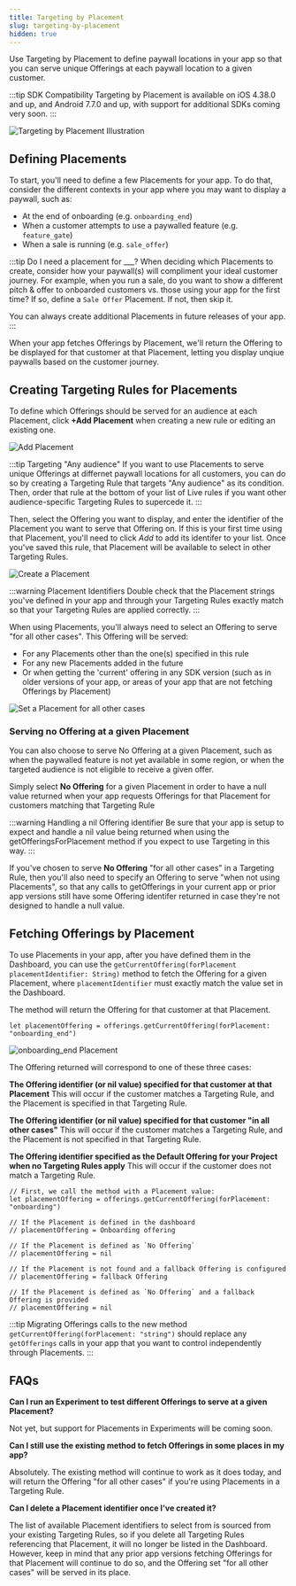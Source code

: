 ```yaml
---
title: Targeting by Placement
slug: targeting-by-placement
hidden: true
---
```


Use Targeting by Placement to define paywall locations in your app so that you can serve unique Offerings at each paywall location to a given customer.

:::tip SDK Compatibility
Targeting by Placement is available on iOS 4.38.0 and up, and Android 7.7.0 and up, with support for additional SDKs coming very soon.
:::

![Targeting by Placement Illustration](/images/targeting-by-placement-illustration.png)

## Defining Placements

To start, you'll need to define a few Placements for your app. To do that, consider the different contexts in your app where you may want to display a paywall, such as:

- At the end of onboarding (e.g. `onboarding_end`)
- When a customer attempts to use a paywalled feature (e.g. `feature_gate`)
- When a sale is running (e.g. `sale_offer`)

:::tip Do I need a placement for \_\_\_?
When deciding which Placements to create, consider how your paywall(s) will compliment your ideal customer journey. For example, when you run a sale, do you want to show a different pitch & offer to onboarded customers vs. those using your app for the first time? If so, define a `Sale Offer` Placement. If not, then skip it.

You can always create additional Placements in future releases of your app.
:::

When your app fetches Offerings by Placement, we'll return the Offering to be displayed for that customer at that Placement, letting you display unqiue paywalls based on the customer journey.

## Creating Targeting Rules for Placements

To define which Offerings should be served for an audience at each Placement, click **+Add Placement** when creating a new rule or editing an existing one.

![Add Placement](/images/add-placement.png)

:::tip Targeting "Any audience"
If you want to use Placements to serve unique Offerings at differnet paywall locations for all customers, you can do so by creating a Targeting Rule that targets "Any audience" as its condition. Then, order that rule at the bottom of your list of Live rules if you want other audience-specific Targeting Rules to supercede it.
:::

Then, select the Offering you want to display, and enter the identifier of the Placement you want to serve that Offering on. If this is your first time using that Placement, you'll need to click _Add_ to add its identifer to your list. Once you've saved this rule, that Placement will be available to select in other Targeting Rules.

![Create a Placement](/images/create-a-placement.png)

:::warning Placement Identifiers
Double check that the Placement strings you've defined in your app and through your Targeting Rules exactly match so that your Targeting Rules are applied correctly.
:::

When using Placements, you'll always need to select an Offering to serve "for all other cases". This Offering will be served:

- For any Placements other than the one(s) specified in this rule
- For any new Placements added in the future
- Or when getting the 'current' offering in any SDK version (such as in older versions of your app, or areas of your app that are not fetching Offerings by Placement)

![Set a Placement for all other cases](/images/for-all-other-cases.png)

### Serving no Offering at a given Placement

You can also choose to serve No Offering at a given Placement, such as when the paywalled feature is not yet available in some region, or when the targeted audience is not eligible to receive a given offer.

Simply select **No Offering** for a given Placement in order to have a null value returned when your app requests Offerings for that Placement for customers matching that Targeting Rule

:::warning Handling a nil Offering identifier
Be sure that your app is setup to expect and handle a nil value being returned when using the getOfferingsForPlacement method if you expect to use Targeting in this way.
:::

If you've chosen to serve **No Offering** "for all other cases" in a Targeting Rule, then you'll also need to specify an Offering to serve "when not using Placements", so that any calls to getOfferings in your current app or prior app versions still have some Offering identifer returned in case they're not designed to handle a null value.

## Fetching Offerings by Placement

To use Placements in your app, after you have defined them in the Dashboard, you can use the `getCurrentOffering(forPlacement placementIdentifier: String)` method to fetch the Offering for a given Placement, where `placementIdentifier` must exactly match the value set in the Dashboard.

The method will return the Offering for that customer at that Placement.

```
let placementOffering = offerings.getCurrentOffering(forPlacement: "onboarding_end")
```

![onboarding_end Placement](/images/create-a-placement-highlighted.png)

The Offering returned will correspond to one of these three cases:

**The Offering identifier (or nil value) specified for that customer at that Placement**
This will occur if the customer matches a Targeting Rule, and the Placement is specified in that Targeting Rule.

**The Offering identifier (or nil value) specified for that customer "in all other cases"**
This will occur if the customer matches a Targeting Rule, and the Placement is not specified in that Targeting Rule.

**The Offering identifier specified as the Default Offering for your Project when no Targeting Rules apply**
This will occur if the customer does not match a Targeting Rule.

```
// First, we call the method with a Placement value:
let placementOffering = offerings.getCurrentOffering(forPlacement: "onboarding")

// If the Placement is defined in the dashboard
// placementOffering = Onboarding offering

// If the Placement is defined as `No Offering`
// placementOffering = nil

// If the Placement is not found and a fallback Offering is configured
// placementOffering = fallback Offering

// If the Placement is defined as `No Offering` and a fallback Offering is provided
// placementOffering = nil
```

:::tip Migrating Offerings calls to the new method
`getCurrentOffering(forPlacement: "string")` should replace any `getOfferings` calls in your app that you want to control independently through Placements.
:::

## FAQs

**Can I run an Experiment to test different Offerings to serve at a given Placement?**

Not yet, but support for Placements in Experiments will be coming soon.

**Can I still use the existing method to fetch Offerings in some places in my app?**

Absolutely. The existing method will continue to work as it does today, and will return the Offering "for all other cases" if you're using Placements in a Targeting Rule.

**Can I delete a Placement identifier once I've created it?**

The list of available Placement identifiers to select from is sourced from your existing Targeting Rules, so if you delete all Targeting Rules referencing that Placement, it will no longer be listed in the Dashboard. However, keep in mind that any prior app versions fetching Offerings for that Placement will continue to do so, and the Offering set "for all other cases" will be served in its place.
